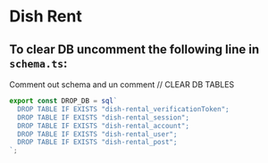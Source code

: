 # Dish Rent

## To clear DB uncomment the following line in `schema.ts`:

Comment out schema and un comment // CLEAR DB TABLES

```ts
export const DROP_DB = sql`
  DROP TABLE IF EXISTS "dish-rental_verificationToken";
  DROP TABLE IF EXISTS "dish-rental_session";
  DROP TABLE IF EXISTS "dish-rental_account";
  DROP TABLE IF EXISTS "dish-rental_user";
  DROP TABLE IF EXISTS "dish-rental_post";
`;
```
